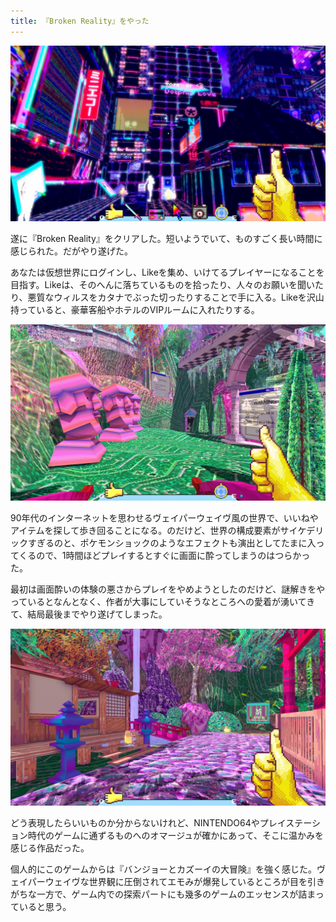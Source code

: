 ```yaml
---
title: 『Broken Reality』をやった
---
```


![](/images/2020-01-10-broken-reality-1.jpg)

遂に『Broken Reality』をクリアした。短いようでいて、ものすごく長い時間に感じられた。だがやり遂げた。

あなたは仮想世界にログインし、Likeを集め、いけてるプレイヤーになることを目指す。Likeは、そのへんに落ちているものを拾ったり、人々のお願いを聞いたり、悪質なウィルスをカタナでぶった切ったりすることで手に入る。Likeを沢山持っていると、豪華客船やホテルのVIPルームに入れたりする。

![](/images/2020-01-10-broken-reality-2.jpg)

90年代のインターネットを思わせるヴェイパーウェイヴ風の世界で、いいねやアイテムを探して歩き回ることになる。のだけど、世界の構成要素がサイケデリックすぎるのと、ポケモンショックのようなエフェクトも演出としてたまに入ってくるので、1時間ほどプレイするとすぐに画面に酔ってしまうのはつらかった。

最初は画面酔いの体験の悪さからプレイをやめようとしたのだけど、謎解きをやっているとなんとなく、作者が大事にしていそうなところへの愛着が湧いてきて、結局最後までやり遂げてしまった。

![](/images/2020-01-10-broken-reality-4.jpg)

どう表現したらいいものか分からないけれど、NINTENDO64やプレイステーション時代のゲームに通ずるものへのオマージュが確かにあって、そこに温かみを感じる作品だった。

個人的にこのゲームからは『バンジョーとカズーイの大冒険』を強く感じた。ヴェイパーウェイヴな世界観に圧倒されてエモみが爆発しているところが目を引きがちな一方で、ゲーム内での探索パートにも幾多のゲームのエッセンスが詰まっていると思う。
